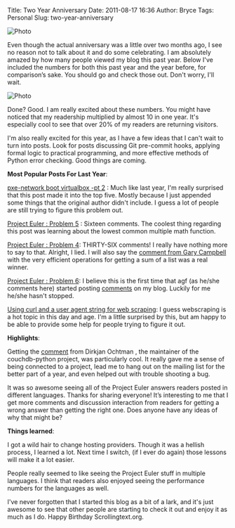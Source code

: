Title: Two Year Anniversary
Date: 2011-08-17 16:36
Author: Bryce
Tags: Personal
Slug: two-year-anniversary

![Photo]({attach}/images/Birthday-Cake.jpg)

Even though the actual anniversary was a little over two months ago, I
see no reason not to talk about it and do some celebrating. I am
absolutely amazed by how many people viewed my blog this past year.
Below I've included the numbers for both this past year and the year
before, for comparison’s sake. You should go and check those out. Don't
worry, I'll wait.

![Photo]({attach}/images/stats-2011-2.png)

Done? Good. I am really excited about these numbers. You might have
noticed that my readership multiplied by almost 10 in one year. It's
especially cool to see that over 20% of my readers are returning
visitors.

I'm also really excited for this year, as I have a few ideas that I
can't wait to turn into posts. Look for posts discussing Git pre-commit
hooks, applying formal logic to practical programming, and more
effective methods of Python error checking. Good things are coming.

**Most Popular Posts For Last Year**:

[pxe-network boot virtualbox -pt
2](http://scrollingtext.org/pxe-network-boot-virtualbox-pt-2) : Much
like last year, I'm really surprised that this post made it into the top
five. Mostly because I just appended some things that the original
author didn't include. I guess a lot of people are still trying to
figure this problem out.

[Project Euler : Problem
5](http://scrollingtext.org/project-euler-problem-5) : Sixteen comments.
The coolest thing regarding this post was learning about the lowest
common multiple math function.

[Project Euler : Problem
4](http://scrollingtext.org/project-euler-problem-4): THIRTY-SIX
comments! I really have nothing more to say to that. Alright, I lied. I
will also say the [comment from Gary
Campbell](http://scrollingtext.org/project-euler-problem-6#comment-132)
with the very efficient operations for getting a sum of a list was a
real winner.

[Project Euler : Problem
6](http://scrollingtext.org/project-euler-problem-6): I believe this is
the first time that agf (as he/she comments here) started posting
[comments](http://scrollingtext.org/project-euler-problem-6#comment-133)
on my blog. Luckily for me he/she hasn't stopped.

[Using curl and a user agent string for web
scraping](http://scrollingtext.org/using-curl-and-user-agent-string-web-scraping):
I guess webscraping is a hot topic in this day and age. I'm a little
surprised by this, but am happy to be able to provide some help for
people trying to figure it out.

**Highlights**:

Getting the
[comment](http://scrollingtext.org/tame-snake-sit-couch#comment-195)
from Dirkjan Ochtman , the maintainer of the couchdb-python project, was
particularly cool. It really gave me a sense of being connected to a
project, lead me to hang out on the mailing list for the better part of
a year, and even helped out with trouble shooting a bug.

It was so awesome seeing all of the Project Euler answers readers posted
in different languages. Thanks for sharing everyone! It’s interesting to
me that I get more comments and discussion interaction from readers for
getting a wrong answer than getting the right one. Does anyone have any
ideas of why that might be?

**Things learned**:

I got a wild hair to change hosting providers. Though it was a hellish
process, I learned a lot. Next time I switch, (if I ever do again) those
lessons will make it a lot easier.

People really seemed to like seeing the Project Euler stuff in multiple
languages. I think that readers also enjoyed seeing the performance
numbers for the languages as well.

I've never forgotten that I started this blog as a bit of a lark, and
it's just awesome to see that other people are starting to check it out
and enjoy it as much as I do. Happy Birthday Scrollingtext.org.
